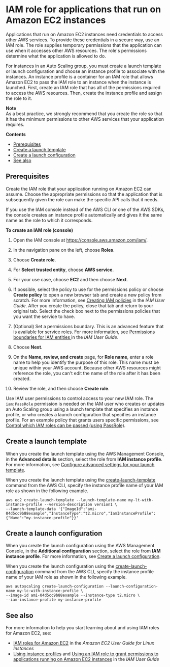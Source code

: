 # IAM role for applications that run on Amazon EC2 instances<a name="us-iam-role"></a>

Applications that run on Amazon EC2 instances need credentials to access other AWS services\. To provide these credentials in a secure way, use an IAM role\. The role supplies temporary permissions that the application can use when it accesses other AWS resources\. The role's permissions determine what the application is allowed to do\.

For instances in an Auto Scaling group, you must create a launch template or launch configuration and choose an instance profile to associate with the instances\. An instance profile is a container for an IAM role that allows Amazon EC2 to pass the IAM role to an instance when the instance is launched\. First, create an IAM role that has all of the permissions required to access the AWS resources\. Then, create the instance profile and assign the role to it\.

**Note**  
As a best practice, we strongly recommend that you create the role so that it has the minimum permissions to other AWS services that your application requires\. 

**Contents**
+ [Prerequisites](#us-iam-role-prereq)
+ [Create a launch template](#us-iam-role-create-lt)
+ [Create a launch configuration](#us-iam-role-create-launch)
+ [See also](#iam-role-see-also)

## Prerequisites<a name="us-iam-role-prereq"></a>

Create the IAM role that your application running on Amazon EC2 can assume\. Choose the appropriate permissions so that the application that is subsequently given the role can make the specific API calls that it needs\. 

If you use the IAM console instead of the AWS CLI or one of the AWS SDKs, the console creates an instance profile automatically and gives it the same name as the role to which it corresponds\. <a name="create-iam-role-console"></a>

**To create an IAM role \(console\)**

1. Open the IAM console at [https://console\.aws\.amazon\.com/iam/](https://console.aws.amazon.com/iam/)\.

1. In the navigation pane on the left, choose **Roles**\.

1. Choose **Create role**\.

1. For **Select trusted entity**, choose **AWS service**\. 

1. For your use case, choose **EC2** and then choose **Next**\. 

1. If possible, select the policy to use for the permissions policy or choose **Create policy** to open a new browser tab and create a new policy from scratch\. For more information, see [Creating IAM policies](https://docs.aws.amazon.com/IAM/latest/UserGuide/access_policies_create-console.html#access_policies_create-start) in the *IAM User Guide*\. After you create the policy, close that tab and return to your original tab\. Select the check box next to the permissions policies that you want the service to have\.

1. \(Optional\) Set a permissions boundary\. This is an advanced feature that is available for service roles\. For more information, see [Permissions boundaries for IAM entities ](https://docs.aws.amazon.com/IAM/latest/UserGuide/access_policies_boundaries.html) in the *IAM User Guide*\.

1. Choose **Next**\.

1. On the **Name, review, and create** page, for **Role name**, enter a role name to help you identify the purpose of this role\. This name must be unique within your AWS account\. Because other AWS resources might reference the role, you can't edit the name of the role after it has been created\. 

1. Review the role, and then choose **Create role**\. 

Use IAM user permissions to control access to your new IAM role\. The `iam:PassRole` permission is needed on the IAM user who creates or updates an Auto Scaling group using a launch template that specifies an instance profile, or who creates a launch configuration that specifies an instance profile\. For an example policy that grants users specific permissions, see [Control which IAM roles can be passed \(using PassRole\)](security_iam_id-based-policy-examples.md#policy-example-pass-IAM-role)\.

## Create a launch template<a name="us-iam-role-create-lt"></a>

When you create the launch template using the AWS Management Console, in the **Advanced details** section, select the role from **IAM instance profile**\. For more information, see [Configure advanced settings for your launch template](create-launch-template.md#advanced-settings-for-your-launch-template)\.

When you create the launch template using the [create\-launch\-template](https://docs.aws.amazon.com/cli/latest/reference/ec2/create-launch-template.html) command from the AWS CLI, specify the instance profile name of your IAM role as shown in the following example\.

```
aws ec2 create-launch-template --launch-template-name my-lt-with-instance-profile --version-description version1 \
--launch-template-data '{"ImageId":"ami-04d5cc9b88example","InstanceType":"t2.micro","IamInstanceProfile":{"Name":"my-instance-profile"}}'
```

## Create a launch configuration<a name="us-iam-role-create-launch"></a>

When you create the launch configuration using the AWS Management Console, in the **Additional configuration** section, select the role from **IAM instance profile**\. For more information, see [Create a launch configuration](create-launch-config.md)\.

When you create the launch configuration using the [create\-launch\-configuration](https://docs.aws.amazon.com/cli/latest/reference/autoscaling/create-launch-configuration.html) command from the AWS CLI, specify the instance profile name of your IAM role as shown in the following example\.

```
aws autoscaling create-launch-configuration --launch-configuration-name my-lc-with-instance-profile \
--image-id ami-04d5cc9b88example --instance-type t2.micro \
--iam-instance-profile my-instance-profile
```

## See also<a name="iam-role-see-also"></a>

For more information to help you start learning about and using IAM roles for Amazon EC2, see: 
+ [IAM roles for Amazon EC2](https://docs.aws.amazon.com/AWSEC2/latest/UserGuide/iam-roles-for-amazon-ec2.html) in the *Amazon EC2 User Guide for Linux Instances*
+ [Using instance profiles](https://docs.aws.amazon.com/IAM/latest/UserGuide/id_roles_use_switch-role-ec2_instance-profiles.html) and [Using an IAM role to grant permissions to applications running on Amazon EC2 instances](https://docs.aws.amazon.com/IAM/latest/UserGuide/id_roles_use_switch-role-ec2.html) in the *IAM User Guide*